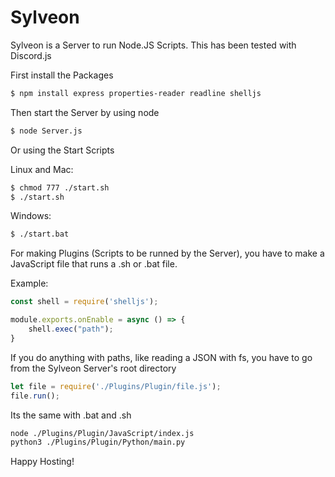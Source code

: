 # Sylveon
Sylveon is a Server to run Node.JS Scripts. This has been tested with Discord.js

First install the Packages

```bash
$ npm install express properties-reader readline shelljs
```

Then start the Server by using node

```bash
$ node Server.js
```

Or using the Start Scripts

Linux and Mac:
```bash
$ chmod 777 ./start.sh
$ ./start.sh
```

Windows:
```bash
$ ./start.bat
```

For making Plugins (Scripts to be runned by the Server), you have to make a JavaScript file that runs a .sh or .bat file.

Example:
```JavaScript
const shell = require('shelljs');

module.exports.onEnable = async () => {
    shell.exec("path");
}
```

If you do anything with paths, like reading a JSON with fs, you have to go from the Sylveon Server's root directory

```JavaScript
let file = require('./Plugins/Plugin/file.js');
file.run();
```

Its the same with .bat and .sh

```bash
node ./Plugins/Plugin/JavaScript/index.js
python3 ./Plugins/Plugin/Python/main.py
```

Happy Hosting!
